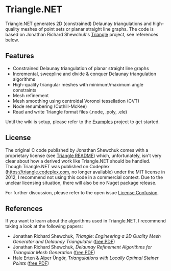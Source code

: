 # Triangle.NET

Triangle.NET generates 2D (constrained) Delaunay triangulations and high-quality meshes of point sets or planar straight line graphs. The code is based on Jonathan Richard Shewchuk's [Triangle](https://www.cs.cmu.edu/~quake/triangle.html) project, see references below.

## Features

* Constrained Delaunay triangulation of planar straight line graphs
* Incremental, sweepline and divide & conquer Delaunay triangulation algorithms
* High-quality triangular meshes with minimum/maximum angle constraints
* Mesh refinement
* Mesh smoothing using centroidal Voronoi tessellation (CVT)
* Node renumbering (Cuthill-McKee)
* Read and write Triangle format files (.node, .poly, .ele)

Until the wiki is setup, please refer to the [Examples](https://github.com/wo80/Triangle.NET/tree/master/src/Triangle.Examples) project to get started.

## License

The original C code published by Jonathan Shewchuk comes with a proprietary license (see [Triangle README](https://github.com/wo80/Triangle/blob/master/src/Triangle/README)) which, unfortunately, isn't very clear about how a derived work like Triangle.NET should be handled. Though Triangle.NET was published on Codeplex (https://triangle.codeplex.com, no longer available) under the MIT license in 2012, I recommend not using this code in a commercial context. Due to the unclear licensing situation, there will also be no Nuget package release.

For further discussion, please refer to the open issue [License Confusion](https://github.com/wo80/Triangle.NET/issues/6).

## References

If you want to learn about the algorithms used in Triangle.NET, I recommend taking a look at the following papers:
* Jonathan Richard Shewchuk, *Triangle: Engineering a 2D Quality Mesh Generator and Delaunay Triangulator* ([free PDF](https://duckduckgo.com/?t=ffsb&q=Triangle+Engineering+a+2D+Quality+Mesh+Generator+and+Delaunay+Triangulator&ia=web))
* Jonathan Richard Shewchuk, *Delaunay Refinement Algorithms for Triangular Mesh Generation* ([free PDF](https://duckduckgo.com/?q=Delaunay+Refinement+Algorithms+for+Triangular+Mesh+Generation&t=ffsb&ia=web))
* Hale Erten & Alper Üngör, *Triangulations with Locally Optimal Steiner Points* ([free PDF](https://duckduckgo.com/?t=ffsb&q=Triangulations+with+Locally+Optimal+Steiner+Points&ia=web))
